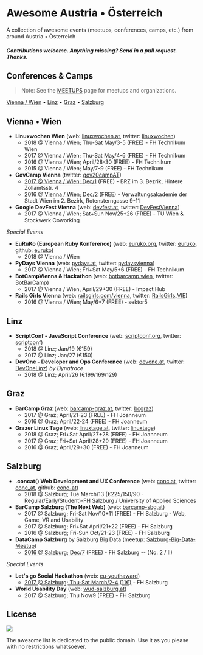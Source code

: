 # Awesome Austria • Österreich

A collection of awesome events (meetups, conferences, camps, etc.) from around Austria • Österreich



#### _Contributions welcome. Anything missing? Send in a pull request. Thanks._


## Conferences & Camps

> Note: See the [MEETUPS](MEETUPS.md) page for meetups and organizations.

[Vienna / Wien](#vienna--wien) •
[Linz](#linz) •
[Graz](#graz) •
[Salzburg](#salzburg)


## Vienna • Wien

- **Linuxwochen Wien** (web: [linuxwochen.at](http://www.linuxwochen.at), twitter: [linuxwochen](https://twitter.com/linuxwochen))
  - 2018 @ Vienna / Wien; Thu-Sat May/3-5 (FREE) - FH Technikum Wien
  - 2017 @ Vienna / Wien; Thu-Sat May/4-6 (FREE)  - FH Technikum
  - 2016 @ Vienna / Wien; April/28-30  (FREE)  - FH Technikum 
  - 2015 @ Vienna / Wien; May/7-9  (FREE)  - FH Technikum 
- **GovCamp Vienna** (twitter: [gov20campAT](https://twitter.com/gov20campAT))
  - [2017 @ Vienna / Wien; Dec/1](https://www.barcamp.at/GovCamp_Vienna_2017) (FREE) - BRZ im 3. Bezrik, Hintere Zollamtsstr. 4 
  - [2016 @ Vienna / Wien; Dec/2](https://www.barcamp.at/GovCamp_Vienna_2016) (FREE) - Verwaltungsakademie der Stadt Wien im 2. Bezirk, Rotensterngasse 9-11 
- **Google DevFest Vienna** (web: [devfest.at](https://devfest.at), twitter: [DevFestVienna](https://twitter.com/DevFestVienna))
  - 2017 @ Vienna / Wien; Sat+Sun Nov/25+26 (FREE) - TU Wien & Stockwerk Coworking



_Special Events_

- **EuRuKo (European Ruby Konference)** (web: [euruko.org](https://euruko.org), twitter: [euruko](https://twitter.com/euruko), github: [euruko](https://github.com/euruko))
  - 2018 @ Vienna / Wien
- **PyDays Vienna** (web: [pydays.at](https://pydays.at), twitter: [pydaysvienna](https://twitter.com/pydaysvienna))
  - 2017 @ Vienna / Wien; Fri+Sat May/5+6 (FREE)  - FH Technikum
- **BotCampVienna & Hackathon** (web: [botbarcamp.wien](http://botbarcamp.wien), twitter: [BotBarCamp](https://twitter.com/BotBarCamp))
  - 2017 @ Vienna / Wien, April/29+30 (FREE) - Impact Hub
- **Rails Girls Vienna**  (web: [railsgirls.com/vienna](http://railsgirls.com/vienna), twitter: [RailsGirls_VIE](https://twitter.com/RailsGirls_VIE))
  - 2016 @ Vienna / Wien;  May/6+7  (FREE) - sektor5



## Linz

- **ScriptConf - JavaScript Conference** (web: [scriptconf.org](https://scriptconf.org), twitter: [scriptconf](https://twitter.com/scriptconf))
  - 2018 @ Linz; Jan/19 (€159)
  - 2017 @ Linz; Jan/27 (€150)
- **DevOne - Developer and Ops Conference** (web: [devone.at](https://devone.at), twitter: [DevOneLinz](https://twitter.com/DevOneLinz)) _by Dynatrace_
  - 2018 @ Linz; April/26 (€199/169/129)


## Graz

- **BarCamp Graz** (web: [barcamp-graz.at](http://barcamp-graz.at), twitter: [bcgraz](https://twitter.com/bcgraz))
  - 2017 @ Graz; April/21-23 (FREE) - FH Joanneum
  - 2016 @ Graz; April/22-24 (FREE) - FH Joanneum
- **Grazer Linux Tage** (web: [linuxtage.at](https://www.linuxtage.at), twitter: [linuxtage](https://twitter.com/linuxtage))
  - 2018 @ Graz; Fri+Sat April/27+28 (FREE) -  FH Joanneum 
  - 2017 @ Graz; Fri+Sat April/28+29 (FREE) -  FH Joanneum 
  - 2016 @ Graz; April/29+30 (FREE) -  FH Joanneum
  

## Salzburg

- **.concat() Web Development and UX Conference** (web: [conc.at](https://conc.at), twitter: [conc_at](https://twitter.com/conc_at), github: [conc-at](https://github.com/conc-at))
  - 2018 @ Salzburg; Tue March/13 (€225/150/90 - Regular/Early/Student)-FH Salzburg / University of Applied Sciences
- **BarCamp Salzburg (The Next Web)**  (web: [barcamp-sbg.at](https://barcamp-sbg.at))
  - 2017 @ Salzburg; Fri-Sat Nov/10+11 (FREE) - FH Salzburg - Web, Game, VR and Usability
  - 2017 @ Salzburg; Fri+Sat April/21+22 (FREE) - FH Salzburg
  - 2016 @ Salzburg; Fri-Sun Oct/21-23 (FREE) - FH Salzburg
- **DataCamp Salzburg**  by Salzburg Big Data (meetup: [Salzburg-Big-Data-Meetup](https://meetup.com/Salzburg-Big-Data-Meetup))
  - [2016 @ Salzburg; Dec/7](https://meetup.com/Salzburg-Big-Data-Meetup/events/231844168) (FREE) - FH Salzburg -- (No. 2 / II)


_Special Events_

- **Let's go Social Hackathon** (web: [eu-youthaward](https://eu-youthaward.org))
  - [2017 @ Salzburg; Thu-Sat March/2-4](https://meetup.com/salzburgwebdev/events/237217948/) [(11€)](https://eu-youthaward.org/hackathon-ticket-order/) - FH Salzburg
- **World Usability Day** (web: [wud-salzburg.at](https://wud-salzburg.at))
  - 2017 @ Salzburg; Thu Nov/9 (FREE) - FH Salzburg



## License

![](https://publicdomainworks.github.io/buttons/zero88x31.png)

The awesome list is dedicated to the public domain. Use it as you please with no restrictions whatsoever.
